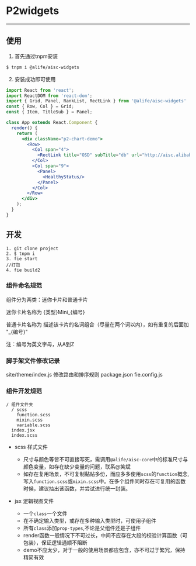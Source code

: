 # P2widgets

---

## 使用

1. 首先通过tnpm安装

```bash
$ tnpm i @alife/aisc-widgets
```

2. 安装成功即可使用

```jsx
import React from 'react';
import ReactDOM from 'react-dom';
import { Grid, Panel, RankList, RectLink } from '@alife/aisc-widgets'
const { Row, Col } = Grid;
const { Item, TitleSub } = Panel;

class App extends React.Component {
  render() {
    return (
      <div className="p2-chart-demo">
        <Row>
          <Col span="4">
            <RectLink title="OSD" subTitle="db" url="http://aisc.alibaba.net/"/>
          </Col>
          <Col span="9">
            <Panel>
              <HealthyStatus/>
            </Panel>
          </Col>
        </Row>
      </div>
    );
  }
}
```

## 开发

```
1. git clone project
2. $ tnpm i
3. fie start
//打包
4. fie build2
```

### 组件命名规范

组件分为两类：迷你卡片和普通卡片

迷你卡片名称为 {类型}Mini_{编号}

普通卡片名称为 描述该卡片的名词组合（尽量在两个词以内），如有重复的后面加 "_{编号}"

注：编号为英文字母，从A到Z

### 脚手架文件修改记录
site/theme/index.js 修改路由和排序规则
package.json
fie.config.js

### 组件开发规范

```
/ 组件文件夹
  / scss
    function.scss
    mixin.scss
    variable.scss
  index.jsx
  index.scss
```


- scss 样式文件
  - 尺寸与颜色等皆不可直接写死，需调用`@alife/aisc-core`中的标准尺寸与颜色变量，如存在缺少变量的问题，联系@笑斌
  - 如存在复用场景，不可复制黏贴多份，而应多多使用`scss`的`function`概念, 写入`function.scss`或`mixin.scss`中。在多个组件同时存在可复用的函数时候，建议抽出该函数，并尝试进行统一封装。

- jsx 逻辑视图文件
  - 一个`class`一个文件
  - 在不确定输入类型，或存在多种输入类型时，可使用子组件
  - 所有`class`添加`prop-types`,不论是父组件还是子组件
  - render函数一般情况下不可过长，中间不应存在大段的校验计算函数（可包装），保证逻辑通顺不阻断
  - demo不应太少，对于一般的使用场景都应包含，亦不可过于繁冗，保持精简有效
